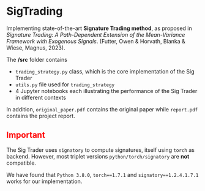# SigTrading

Implementing state-of-the-art <b>Signature Trading method</b>, as proposed in _Signature Trading: A Path-Dependent Extension of the Mean-Variance Framework with Exogenous Signals_. (Futter, Owen &amp; Horvath, Blanka &amp; Wiese, Magnus, 2023).

The **/src** folder contains

- <code>trading_strategy.py</code> class, which is the core implementation of the Sig Trader
- <code>utils.py</code> file used for <code>trading_strategy</code>
- 4 Jupyter notebooks each illustrating the performance of the Sig Trader in different contexts

In addition, <code>original_paper.pdf</code> contains the original paper while <code>report.pdf</code> contains the project report.

<h2 style="color:red">Important</h2>

The Sig Trader uses <code>signatory</code> to compute signatures, itself using <code>torch</code> as backend. However, most triplet versions <code>python/torch/signatory</code> are <b>not</b> compatible.

We have found that <code>Python 3.8.0</code>, <code>torch==1.7.1</code> and <code>signatory==1.2.4.1.7.1</code> works for our implementation.
